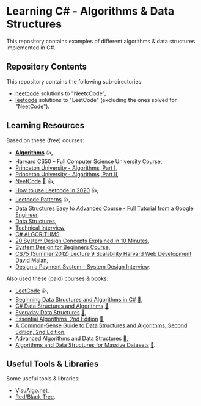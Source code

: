 # Learning C# - Algorithms & Data Structures

This repository contains examples of different algorithms & data structures implemented in C#. 

## Repository Contents

This repository contains the following sub-directories:

- [neetcode](https://github.com/sswietoniowski/learning-csharp-algorithms-and-data-structures/tree/master/neetcode) solutions to "NeetcCode",
- [leetcode](https://github.com/sswietoniowski/learning-csharp-algorithms-and-data-structures/tree/master/leetcode) solutions to "LeetCode" (excluding the ones solved for "NeetCode").

## Learning Resources

Based on these (free) courses:

- **[Algorithms](https://youtube.com/playlist?list=PLDN4rrl48XKpZkf03iYFl-O29szjTrs_O)** :+1:,
- [Harvard CS50 – Full Computer Science University Course](https://youtu.be/8mAITcNt710),
- [Princeton University - Algorithms, Part I](https://www.coursera.org/learn/algorithms-part1?irclickid=x5l0X4xG%3AxyPU-e1nL0Kt3wLUkFwdO2dFTn3Xk0&irgwc=1&utm_medium=partners&utm_source=impact&utm_campaign=3552395&utm_content=b2c),
- [Princeton University - Algorithms, Part II](https://www.coursera.org/learn/algorithms-part2?irclickid=x5l0X4xG%3AxyPU-e1nL0Kt3wLUkFwdO25FTn3Xk0&irgwc=1&utm_medium=partners&utm_source=impact&utm_campaign=3552395&utm_content=b2c),
- [NeetCode](https://neetcode.io/) [:file_folder:](https://github.com/neetcode-gh/leetcode) :+1:,
- [How to use Leetcode in 2020](https://youtu.be/6jf6SK9qWBc) :+1:,
- [Leetcode Patterns](https://seanprashad.com/leetcode-patterns/) :+1:,
- [Data Structures Easy to Advanced Course - Full Tutorial from a Google Engineer](https://youtu.be/RBSGKlAvoiM),
- [Data Structures](https://youtube.com/playlist?list=PLI1t_8YX-Apv-UiRlnZwqqrRT8D1RhriX),
- [Technical Interview](https://github.com/alibaba-aero/technical-interview),
- [C# ALGORITHMS](https://github.com/aalhour/C-Sharp-Algorithms),
- [20 System Design Concepts Explained in 10 Minutes](https://youtu.be/i53Gi_K3o7I),
- [System Design for Beginners Course](https://youtu.be/m8Icp_Cid5o),
- [CS75 (Summer 2012) Lecture 9 Scalability Harvard Web Development David Malan](https://youtu.be/i53Gi_K3o7I),
- [Design a Payment System - System Design Interview](https://youtu.be/olfaBgJrUBI).

Also used these (paid) courses & books:

- [LeetCode](https://leetcode.com/) :+1:,
- [Beginning Data Structures and Algorithms in C#](https://learning.oreilly.com/videos/beginning-data-structures/9781789610352/) [:file_folder:](https://github.com/PacktPublishing/Beginning-Data-Structures-and-Algorithms-in-C-Sharp),
- [C# Data Structures and Algorithms](https://learning.oreilly.com/library/view/c-data-structures/9781788833738/) [:file_folder:](https://github.com/PacktPublishing/C-Sharp-Data-Structures-and-Algorithms),
- [Everyday Data Structures](https://learning.oreilly.com/library/view/everyday-data-structures/9781787121041/) [:file_folder:](https://github.com/packtpublishing/everyday-data-structures),
- [Essential Algorithms, 2nd Edition](https://learning.oreilly.com/library/view/essential-algorithms-2nd/9781119575993/) [:file_folder:](https://www.wiley.com/en-ie/Essential+Algorithms:+A+Practical+Approach+to+Computer+Algorithms+Using+Python+and+C%23,+2nd+Edition-p-9781119575993#downloads-section),
- [A Common-Sense Guide to Data Structures and Algorithms, Second Edition, 2nd Edition](https://learning.oreilly.com/library/view/a-common-sense-guide/9781680508048/),
- [Advanced Algorithms and Data Structures](https://learning.oreilly.com/library/view/advanced-algorithms-and/9781617295485/) [:file_folder:](https://www.manning.com/downloads/2097),
- [Algorithms and Data Structures for Massive Datasets](https://learning.oreilly.com/library/view/algorithms-and-data/9781617298035/) [:file_folder:](https://www.manning.com/downloads/2489).

## Useful Tools & Libraries

Some useful tools & libraries:

- [VisuAlgo.net](https://visualgo.net/en),
- [Red/Black Tree](https://www.cs.usfca.edu/~galles/visualization/RedBlack.html).

